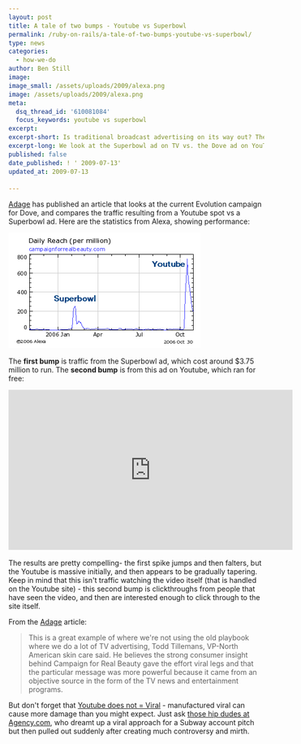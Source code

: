 ```yaml
---
layout: post
title: A tale of two bumps - Youtube vs Superbowl
permalink: /ruby-on-rails/a-tale-of-two-bumps-youtube-vs-superbowl/
type: news
categories:
  - how-we-do
author: Ben Still
image:
image_small: /assets/uploads/2009/alexa.png
image: /assets/uploads/2009/alexa.png
meta:
  dsq_thread_id: '610081084'
  focus_keywords: youtube vs superbowl
excerpt:
excerpt-short: Is traditional broadcast advertising on its way out? The data is certainly giving us that impression.
excerpt-long: We look at the Superbowl ad on TV vs. the Dove ad on YouTube. One was exxy to broadcast, the other was free. Guess which one did better in terms of traffic to their respective websites? Yup, you got it.
published: false
date_published: ! ' 2009-07-13'
updated_at: 2009-07-13

---
```


[Adage](http://adage.com/article?article_id=112835) has published an article that looks at the current Evolution campaign for Dove, and compares the traffic resulting from a Youtube spot vs a Superbowl ad. Here are the statistics from Alexa, showing performance:

[![alexa graph showing site traffic on www.campaignforrealbeauty.com site](/assets/uploads/2009/alexa.png)](http://www.alexa.com/data/details/traffic_details?&compare_sites=&y=p&q=&size=medium&range=1y&url=www.campaignforrealbeauty.com)

The **first bump** is traffic from the Superbowl ad, which cost around $3.75 million to run. The **second bump** is from this ad on Youtube, which ran for free:

<iframe width="560" height="315" src="https://www.youtube.com/embed/iYhCn0jf46U?rel=0" frameborder="0" allowfullscreen layout="responsive"></iframe>

The results are pretty compelling- the first spike jumps and then falters, but the Youtube is massive initially, and then appears to be gradually tapering. Keep in mind that this isn't traffic watching the video itself (that is handled on the Youtube site) - this second bump is clickthroughs from people that have seen the video, and then are interested enough to click through to the site itself.

From the [Adage](http://adage.com/article?article_id=112835) article:

> This is a great example of where we're not using the old playbook where we do a lot of TV advertising, Todd Tillemans, VP-North American skin care said. He believes the strong consumer insight behind Campaign for Real Beauty gave the effort viral legs and that the particular message was more powerful because it came from an objective source in the form of the TV news and entertainment programs.

But don't forget that [Youtube does not = Viral](http://digitalhive.blogs.com/digiblog/2006/10/well_sometimes_.html) - manufactured viral can cause more damage than you might expect. Just ask [those hip dudes at Agency.com](http://www.google.com.au/search?q=agency.com+subway+pitch), who dreamt up a viral approach for a Subway account pitch but then pulled out suddenly after creating much controversy and mirth.
